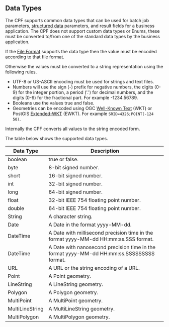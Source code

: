 ## Data Types
The CPF supports common data types that can be used for batch job parameters,
[structured data](structuredData.html) parameters, and result fields
for a business application. The CPF does not support custom data types or Enums,
these must be converted to/from one of the standard data types by the business
application.

If the [File Format](fileFormats.html) supports the data type then
the value must be encoded according to that file format.

Otherwise the values must be converted to a string representation using the
following rules.

* UTF-8 or US-ASCII encoding must be used for strings and text files.
* Numbers will use the sign (-) prefix for negative numbers, the digits (0-9) for the integer
  portion, a period ('.') for decimal numbers, and the digits (0-9) for the fractional part. For
  example -1234.56789.
* Booleans use the values true and false.
* Geometries can be encoded using OGC [Well-Known Text](http://en.wikipedia.org/wiki/Well-known_text) (WKT)
  or PostGIS [Extended-WKT](http://postgis.net/docs/manual-2.0/using_postgis_dbmanagement.html#EWKB_EWKT) (EWKT).
  For example <code>SRID=4326;POINT(-124 50)</code>.

Internally the CPF converts all values to the string encoded form.

The table below shows the supported data types.

<div class="table-responsive">
<table class="table table-condensed table-striped tabled-bordered">
  <thead>
    <tr>
      <th>Data Type</th>
      <th>Description</th>
    </tr>
  </thead>
  <tbody>
    <tr id="boolean">
      <td>boolean</td>
      <td>true or false.</td>
    </tr>
    <tr id="byte">
      <td>byte</td>
      <td>8-bit signed number.</td>
    </tr>
    <tr id="short">
      <td>short</td>
      <td>16-bit signed number.</td>
    </tr>
    <tr id="int">
      <td>int</td>
      <td>32-bit signed number.</td>
    </tr>
    <tr id="long">
      <td>long</td>
      <td>64-bit signed number.</td>
    </tr>
    <tr id="float">
      <td>float</td>
      <td>32-bit IEEE 754 floating point number.</td>
    </tr>
    <tr id="double">
      <td>double</td>
      <td>64-bit IEEE 754 floating point number.</td>
    </tr>
    <tr id="String">
      <td>String</td>
      <td>A character string.</td>
    </tr>
    <tr id="Date">
      <td>Date</td>
      <td>A Date in the format yyyy-MM-dd.</td>
    </tr>
    <tr id="DateTime">
      <td>DateTime</td>
      <td>A Date with millisecond precision time in the format yyyy-MM-dd HH:mm:ss.SSS format.</td>
    </tr>
    <tr id="Timestamp">
      <td>DateTime</td>
      <td>A Date with nanosecond precision time in the format yyyy-MM-dd HH:mm:ss.SSSSSSSSS format.</td>
    </tr>
    <tr id="URL">
      <td>URL</td>
      <td>A URL or the string encoding of a URL.</td>
    </tr>
    <tr id="Point">
      <td>Point</td>
      <td>A Point geometry.</td>
    </tr>
    <tr id="LineString">
      <td>LineString</td>
      <td>A LineString geometry.</td>
    </tr>
    <tr id="Polygon">
      <td>Polygon</td>
      <td>A Polygon geometry.</td>
    </tr>
    <tr id="MultiPoint">
      <td>MultiPoint</td>
      <td>A MultiPoint geometry.</td>
    </tr>
    <tr id="MultiLineString">
      <td>MultiLineString</td>
      <td>A MultiLineString geometry.</td>
    </tr>
    <tr id="MultiPolygon">
      <td>MultiPolygon</td>
      <td>A MultiPolygon geometry.</td>
    </tr>
  </tbody>
</table>
</div>